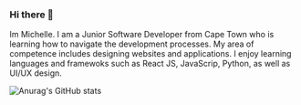### Hi there 👋

Im Michelle.
I am a Junior Software Developer from Cape Town who is learning how to navigate the development processes. My area of competence includes designing websites and applications. I enjoy learning languages and framewoks such as React JS, JavaScrip, Python, as well as UI/UX design. 

![Anurag's GitHub stats](https://github-readme-stats.vercel.app/api?username=MichelleGoba&theme=synthwave_icons=true)
